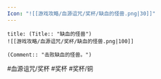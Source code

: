 ```yaml
---
Icon: "![[游戏攻略/血源诅咒/奖杯/缺血的怪兽.png|30]]"
---
```

```ad-common-bronze-trophy
title: (Title:: "缺血的怪兽")
![[游戏攻略/血源诅咒/奖杯/缺血的怪兽.png|100]]

(Comment:: "击败缺血的怪兽。")
```

#血源诅咒/奖杯 #奖杯 #奖杯/铜
